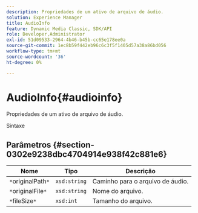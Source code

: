 ```yaml
---
description: Propriedades de um ativo de arquivo de áudio.
solution: Experience Manager
title: AudioInfo
feature: Dynamic Media Classic, SDK/API
role: Developer,Administrator
exl-id: 51d09533-2964-4b46-b45b-cc65e178ee0a
source-git-commit: 1ec8b59f442eb96c6c3f5f1405d57a38a86bd056
workflow-type: tm+mt
source-wordcount: '36'
ht-degree: 0%

---
```


# AudioInfo{#audioinfo}

Propriedades de um ativo de arquivo de áudio.

Sintaxe

## Parâmetros {#section-0302e9238dbc4704914e938f42c881e6}

| Nome | Tipo | Descrição |
|---|---|---|
| `*`originalPath`*` | `xsd:string` | Caminho para o arquivo de áudio. |
| `*`originalFile`*` | `xsd:string` | Nome do arquivo. |
| `*`fileSize`*` | `xsd:int` | Tamanho do arquivo. |
